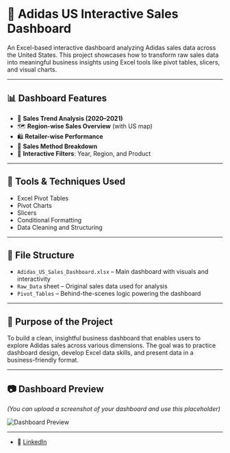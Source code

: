 # 👟 Adidas US Interactive Sales Dashboard

An Excel-based interactive dashboard analyzing Adidas sales data across the United States. This project showcases how to transform raw sales data into meaningful business insights using Excel tools like pivot tables, slicers, and visual charts.

---

## 📊 Dashboard Features

- 📅 **Sales Trend Analysis (2020–2021)**
- 🗺️ **Region-wise Sales Overview** (with US map)
- 🛍️ **Retailer-wise Performance**
- 🔄 **Sales Method Breakdown**
- 🎯 **Interactive Filters**: Year, Region, and Product

---

## 🧰 Tools & Techniques Used

- Excel Pivot Tables
- Pivot Charts
- Slicers
- Conditional Formatting
- Data Cleaning and Structuring

---

## 📁 File Structure

- `Adidas_US_Sales_Dashboard.xlsx` – Main dashboard with visuals and interactivity
- `Raw_Data` sheet – Original sales data used for analysis
- `Pivot_Tables` – Behind-the-scenes logic powering the dashboard

---

## 📌 Purpose of the Project

To build a clean, insightful business dashboard that enables users to explore Adidas sales across various dimensions. The goal was to practice dashboard design, develop Excel data skills, and present data in a business-friendly format.

---

## 📷 Dashboard Preview

*(You can upload a screenshot of your dashboard and use this placeholder)*

![Dashboard Preview](./dashboard-preview.png)

---
- 💼 [LinkedIn](https://www.linkedin.com/in/adityarajsolanki)
